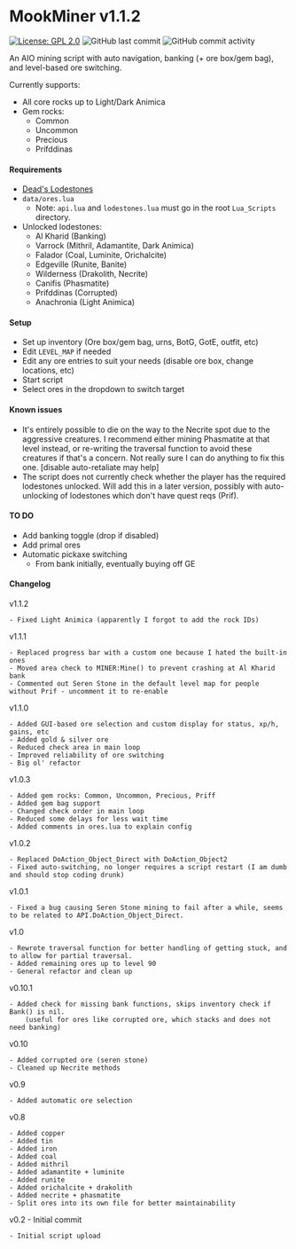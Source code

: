 # MookMiner v1.1.2
[![License: GPL 2.0](https://img.shields.io/badge/License-GPL%202.0-brightgreen.svg)](https://opensource.org/license/gpl-2-0)
![GitHub last commit](https://img.shields.io/github/last-commit/mooklle/mookScripts?color=4ba8a2)
![GitHub commit activity](https://img.shields.io/github/commit-activity/t/mooklle/mookScripts?color=c247c2)


An AIO mining script with auto navigation, banking (+ ore box/gem bag), and level-based ore switching.

Currently supports:
- All core rocks up to Light/Dark Animica
- Gem rocks:
  - Common
  - Uncommon
  - Precious
  - Prifddinas

#### Requirements
- [Dead's Lodestones](https://me.deadcod.es/lodestones)
- `data/ores.lua`
    - Note: `api.lua` and `lodestones.lua` must go in the root `Lua_Scripts` directory.
- Unlocked lodestones:
    - Al Kharid (Banking)
    - Varrock (Mithril, Adamantite, Dark Animica)
    - Falador (Coal, Luminite, Orichalcite)
    - Edgeville (Runite, Banite)
    - Wilderness (Drakolith, Necrite)
    - Canifis (Phasmatite)
    - Prifddinas (Corrupted)
    - Anachronia (Light Animica)

#### Setup
- Set up inventory (Ore box/gem bag, urns, BotG, GotE, outfit, etc)
- Edit `LEVEL_MAP` if needed
- Edit any ore entries to suit your needs (disable ore box, change locations, etc)
- Start script
- Select ores in the dropdown to switch target

#### Known issues
- It's entirely possible to die on the way to the Necrite spot due to the aggressive creatures. I recommend either mining Phasmatite at that level instead, or re-writing the traversal function to avoid these creatures if that's a concern. Not really sure I can do anything to fix this one. [disable auto-retaliate may help]
- The script does not currently check whether the player has the required lodestones unlocked. Will add this in a later version, possibly with auto-unlocking of lodestones which don't have quest reqs (Prif).
  
#### TO DO
- Add banking toggle (drop if disabled)
- Add primal ores
- Automatic pickaxe switching
  - From bank initially, eventually buying off GE

#### Changelog
v1.1.2
```
- Fixed Light Animica (apparently I forgot to add the rock IDs)
```

v1.1.1
```
- Replaced progress bar with a custom one because I hated the built-in ones
- Moved area check to MINER:Mine() to prevent crashing at Al Kharid bank
- Commented out Seren Stone in the default level map for people without Prif - uncomment it to re-enable
```

v1.1.0
```
- Added GUI-based ore selection and custom display for status, xp/h, gains, etc
- Added gold & silver ore
- Reduced check area in main loop
- Improved reliability of ore switching
- Big ol' refactor
```

v1.0.3
```
- Added gem rocks: Common, Uncommon, Precious, Priff
- Added gem bag support
- Changed check order in main loop
- Reduced some delays for less wait time
- Added comments in ores.lua to explain config
```

v1.0.2
```
- Replaced DoAction_Object_Direct with DoAction_Object2
- Fixed auto-switching, no longer requires a script restart (I am dumb and should stop coding drunk)
```

v1.0.1
```
- Fixed a bug causing Seren Stone mining to fail after a while, seems to be related to API.DoAction_Object_Direct.
```

v1.0
```
- Rewrote traversal function for better handling of getting stuck, and to allow for partial traversal.
- Added remaining ores up to level 90
- General refactor and clean up
```

v0.10.1
```
- Added check for missing bank functions, skips inventory check if Bank() is nil.
    (useful for ores like corrupted ore, which stacks and does not need banking)
```

v0.10
```
- Added corrupted ore (seren stone)
- Cleaned up Necrite methods
```

v0.9
```
- Added automatic ore selection
```

v0.8
```
- Added copper
- Added tin
- Added iron
- Added coal
- Added mithril
- Added adamantite + luminite
- Added runite
- Added orichalcite + drakolith
- Added necrite + phasmatite
- Split ores into its own file for better maintainability
```

v0.2 - Initial commit
```
- Initial script upload
```